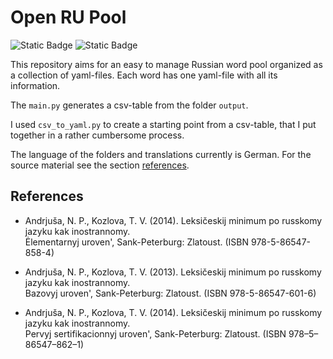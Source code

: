 # Open RU Pool

![Static Badge](https://img.shields.io/badge/Data-YAML-%23CB171E?style=flat-square)
![Static Badge](https://img.shields.io/badge/Script-Python3-%233776AB?style=flat-square)


This repository aims for an easy to manage Russian word pool organized as a collection of yaml-files. Each word has one yaml-file with all its information.

The `main.py` generates a csv-table from the folder `output`.

I used `csv_to_yaml.py` to create a starting point from a csv-table, that I put together in a rather cumbersome process.

The language of the folders and translations currently is German. For the source material see the section [references](#References).



## References

- Andrjuša, N. P., Kozlova, T. V. (2014). Leksičeskij minimum po russkomy jazyku kak inostrannomy.<br>Ėlementarnyj uroven', Sank-Peterburg: Zlatoust. (ISBN 978-5-86547-858-4)

- Andrjuša, N. P., Kozlova, T. V. (2013). Leksičeskij minimum po russkomy jazyku kak inostrannomy.<br>Bazovyj uroven', Sank-Peterburg: Zlatoust. (ISBN 978-5-86547-601-6)

- Andrjuša, N. P., Kozlova, T. V. (2014). Leksičeskij minimum po russkomy jazyku kak inostrannomy.<br>Pervyj sertifikacionnyj uroven', Sank-Peterburg: Zlatoust. (ISBN 978–5–86547–862–1)

<!-- - [udarenie.ru](https://udarenieru.ru/index.php): Grammatičeskij slovar'.   -->